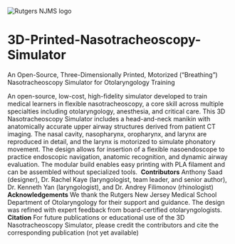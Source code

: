 
![Rutgers NJMS logo](https://github.com/user-attachments/assets/aa43ec55-cde8-4588-8d2b-d0ad3ecfc5cf)
# 3D-Printed-Nasotracheoscopy-Simulator
An Open-Source, Three-Dimensionally Printed, Motorized (“Breathing”) Nasotracheoscopy Simulator for Otolaryngology Training

An open-source, low-cost, high-fidelity simulator developed to train medical learners in flexible nasotracheoscopy, a core skill across multiple specialties including otolaryngology, anesthesia, and critical care. This 3D Nasotracheoscopy Simulator includes a head-and-neck manikin with anatomically accurate upper airway structures derived from patient CT imaging. The nasal cavity, nasopharynx, oropharynx, and larynx are reproduced in detail, and the larynx is motorized to simulate phonatory movement. The design allows for insertion of a flexible nasoendoscope to practice endoscopic navigation, anatomic recognition, and dynamic airway evaluation. The modular build enables easy printing with PLA filament and can be assembled without specialized tools.
﻿
**Contributors**
Anthony Saad (designer), Dr. Rachel Kaye (laryngologist, team leader, and senior author), Dr. Kenneth Yan (laryngologist), and Dr. Andrey Filimonov (rhinologist)
﻿
**Acknowledgements**
We thank the Rutgers New Jersey Medical School Department of Otolaryngology for their support and guidance. The design was refined with expert feedback from board-certified otolaryngologists.
﻿
**Citation**
For future publications or educational use of the 3D Nasotracheoscopy Simulator, please credit the contributors and cite the corresponding publication (not yet available)
